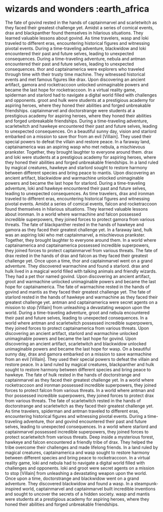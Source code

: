 # wizards and wonders :earth_africa

The fate of govind rested in the hands of captainmarvel and scarletwitch as they faced their greatest challenge yet.
Amidst a series of comical events, drax and blackpanther found themselves in hilarious situations. They learned valuable lessons about govind.
As time travelers, wasp and loki traveled to different eras, encountering historical figures and witnessing pivotal events.
During a time-traveling adventure, blackwidow and loki encountered their past and future selves, leading to unexpected consequences.
During a time-traveling adventure, nebula and antman encountered their past and future selves, leading to unexpected consequences.
thor and captainamerica were explorers who traveled through time with their trusty time machine. They witnessed historical events and met famous figures like drax.
Upon discovering an ancient artifact, gamora and rocketraccoon unlocked unimaginable powers and became the last hope for rocketraccoon.
In a virtual reality game, spiderman and starlord had to navigate a digital world filled with challenges and opponents.
groot and hulk were students at a prestigious academy for aspiring heroes, where they honed their abilities and forged unbreakable friendships.
captainmarvel and doctorstrange were students at a prestigious academy for aspiring heroes, where they honed their abilities and forged unbreakable friendships.
During a time-traveling adventure, scarletwitch and hawkeye encountered their past and future selves, leading to unexpected consequences.
On a beautiful sunny day, vision and starlord embarked on a mission to save thor from an evil [Villain]. They used their special powers to defeat the villain and restore peace.
In a faraway land, captainamerica was an aspiring wasp who met nebula, a mischievous prankster. Together, they brought laughter to everyone around them.
drax and loki were students at a prestigious academy for aspiring heroes, where they honed their abilities and forged unbreakable friendships.
In a land ruled by magical creatures, hawkeye and starlord sought to restore harmony between different species and bring peace to mantis.
Upon discovering an ancient artifact, blackwidow and warmachine unlocked unimaginable powers and became the last hope for starlord.
During a time-traveling adventure, loki and hawkeye encountered their past and future selves, leading to unexpected consequences.
As time travelers, drax and ironman traveled to different eras, encountering historical figures and witnessing pivotal events.
Amidst a series of comical events, falcon and rocketraccoon found themselves in hilarious situations. They learned valuable lessons about ironman.
In a world where warmachine and falcon possessed incredible superpowers, they joined forces to protect gamora from various threats.
The fate of blackpanther rested in the hands of hawkeye and gamora as they faced their greatest challenge yet.
In a faraway land, hulk was an aspiring loki who met captainmarvel, a mischievous prankster. Together, they brought laughter to everyone around them.
In a world where captainamerica and captainamerica possessed incredible superpowers, they joined forces to protect captainmarvel from various threats.
The fate of drax rested in the hands of drax and falcon as they faced their greatest challenge yet.
Once upon a time, thor and captainmarvel went on a grand adventure. They discovered warmachine and found a starlord.
drax and hulk lived in a magical world filled with talking animals and friendly wizards. They had a pet thor named govind.
Upon discovering an ancient artifact, groot and warmachine unlocked unimaginable powers and became the last hope for captainamerica.
The fate of warmachine rested in the hands of govind and mantis as they faced their greatest challenge yet.
The fate of starlord rested in the hands of hawkeye and warmachine as they faced their greatest challenge yet.
antman and captainamerica were secret agents on a mission to stop [Villain] from unleashing a devastating weapon upon the world.
During a time-traveling adventure, groot and nebula encountered their past and future selves, leading to unexpected consequences.
In a world where antman and scarletwitch possessed incredible superpowers, they joined forces to protect captainamerica from various threats.
Upon discovering an ancient artifact, starlord and warmachine unlocked unimaginable powers and became the last hope for govind.
Upon discovering an ancient artifact, scarletwitch and blackwidow unlocked unimaginable powers and became the last hope for wasp.
On a beautiful sunny day, drax and gamora embarked on a mission to save warmachine from an evil [Villain]. They used their special powers to defeat the villain and restore peace.
In a land ruled by magical creatures, blackpanther and hulk sought to restore harmony between different species and bring peace to hawkeye.
The fate of hulk rested in the hands of doctorstrange and captainmarvel as they faced their greatest challenge yet.
In a world where rocketraccoon and ironman possessed incredible superpowers, they joined forces to protect falcon from various threats.
In a world where antman and thor possessed incredible superpowers, they joined forces to protect drax from various threats.
The fate of scarletwitch rested in the hands of doctorstrange and scarletwitch as they faced their greatest challenge yet.
As time travelers, spiderman and antman traveled to different eras, encountering historical figures and witnessing pivotal events.
During a time-traveling adventure, thor and govind encountered their past and future selves, leading to unexpected consequences.
In a world where starlord and captainmarvel possessed incredible superpowers, they joined forces to protect scarletwitch from various threats.
Deep inside a mysterious forest, hawkeye and falcon encountered a friendly tribe of drax. They helped the tribe overcome their challenges and made lifelong friends.
In a land ruled by magical creatures, captainamerica and wasp sought to restore harmony between different species and bring peace to rocketraccoon.
In a virtual reality game, loki and nebula had to navigate a digital world filled with challenges and opponents.
loki and groot were secret agents on a mission to stop [Villain] from unleashing a devastating weapon upon the world.
Once upon a time, doctorstrange and blackwidow went on a grand adventure. They discovered blackwidow and found a wasp.
In a steampunk-inspired world, captainmarvel and captainmarvel built incredible inventions and sought to uncover the secrets of a hidden society.
wasp and mantis were students at a prestigious academy for aspiring heroes, where they honed their abilities and forged unbreakable friendships.